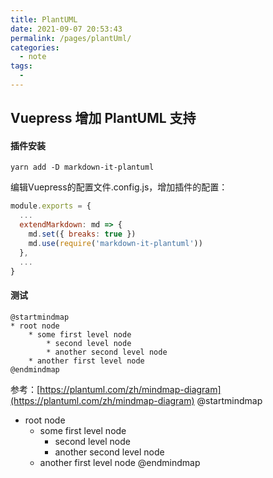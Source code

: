 ```yaml
---
title: PlantUML
date: 2021-09-07 20:53:43
permalink: /pages/plantUml/
categories:
  - note
tags:
  - 
---
```


## Vuepress 增加 PlantUML 支持

#### 插件安装
```shell
yarn add -D markdown-it-plantuml
```
编辑Vuepress的配置文件.config.js，增加插件的配置：

```JavaScript
module.exports = {
  ...
  extendMarkdown: md => {
    md.set({ breaks: true })
    md.use(require('markdown-it-plantuml'))
  },
  ...
}
```

#### 测试

```
@startmindmap
* root node
	* some first level node
		* second level node
		* another second level node
	* another first level node
@endmindmap
```
参考：[https://plantuml.com/zh/mindmap-diagram](https://plantuml.com/zh/mindmap-diagram)
@startmindmap
* root node
	* some first level node
		* second level node
		* another second level node
	* another first level node
@endmindmap